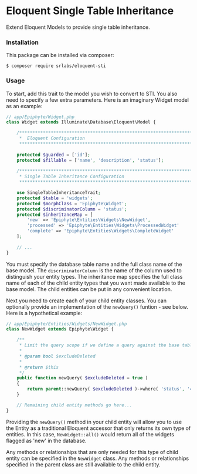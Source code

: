 # Eloquent Single Table Inheritance

Extend Eloquent Models to provide single table inheritance. 

### Installation

This package can be installed via composer: 

```shell
$ composer require srlabs/eloquent-sti
```

### Usage

To start, add this trait to the model you wish to convert to STI.  You also need to specify a few extra parameters.  Here is an imaginary Widget model as an example: 

```php
// app/Epiphyte/Widget.php
class Widget extends Illuminate\Database\Eloquent\Model {

    /*****************************************************************************
     *  Eloquent Configuration
     *****************************************************************************/
    
    protected $guarded = ['id'];
    protected $fillable = ['name', 'description', 'status'];
     
    /*****************************************************************************
     * Single Table Inheritance Configuration
     *****************************************************************************/

    use SingleTableInheritanceTrait;
    protected $table = 'widgets';
    protected $morphClass = 'Epiphyte\Widget';
    protected $discriminatorColumn = 'status';
    protected $inheritanceMap = [
        'new' => 'Epiphyte\Entities\Widgets\NewWidget',
        'processed' => 'Epiphyte\Entities\Widgets\ProcessedWidget'
        'complete' => 'Epiphyte\Entities\Widgets\CompleteWidget'
    ];
    
    // ...
}
```

You must specify the database table name and the full class name of the base model. The ```discriminatorColumn``` is the name of the column used to distinguish your entity types.  The inheritance map specifies the full class name of each of the child entity types that you want made available to the base model. The child entities can be put in any convenient location.

Next you need to create each of your child entity classes. You can optionally provide an implementation of the ```newQuery()``` funtion - see below.  Here is a hypothetical example: 

```php
// app/Epiphyte/Entities/Widgets/NewWidget.php
class NewWidget extends Epiphyte\Widget {

	/**
	 * Limit the query scope if we define a query against the base table using this class.
	 *
	 * @param bool $excludeDeleted
	 *
	 * @return $this
	 */
	public function newQuery( $excludeDeleted = true )
	{
		return parent::newQuery( $excludeDeleted )->where( 'status', '=', 'new' );
	}

    // Remaining child entity methods go here...
}
```

Providing the ```newQuery()``` method in your child entity will allow you to use the Entity as a traditional Eloquent accessor that only returns its own type of entities.  In this case, ```NewWidget::all()``` would return all of the widgets flagged as 'new' in the database.  

Any methods or relationships that are only needed for this type of child entity can be specified in the ```NewWidget``` class.  Any methods or relationships specified in the parent class are still available to the child entity. 
